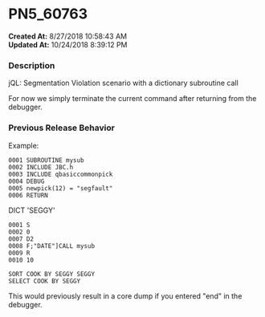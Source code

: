 # PN5_60763

**Created At:** 8/27/2018 10:58:43 AM  
**Updated At:** 10/24/2018 8:39:12 PM  


### Description

jQL: Segmentation Violation scenario with a dictionary subroutine call

For now we simply terminate the current command after returning from the debugger.



### Previous Release Behavior

Example:

```
0001 SUBROUTINE mysub
0002 INCLUDE JBC.h
0003 INCLUDE qbasiccommonpick
0004 DEBUG
0005 newpick(12) = "segfault"
0006 RETURN
```

DICT 'SEGGY'

```
0001 S
0002 0
0007 D2
0008 F;"DATE"]CALL mysub
0009 R
0010 10
```

```
SORT COOK BY SEGGY SEGGY
SELECT COOK BY SEGGY
```

This would previously result in a core dump if you entered "end" in the debugger.
